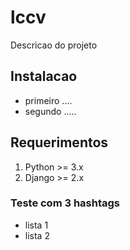 # lccv

Descricao do projeto

## Instalacao
* primeiro ....
* segundo .....

## Requerimentos
1. Python >= 3.x
2. Django >= 2.x

### Teste com 3 hashtags

* lista 1
* lista 2
